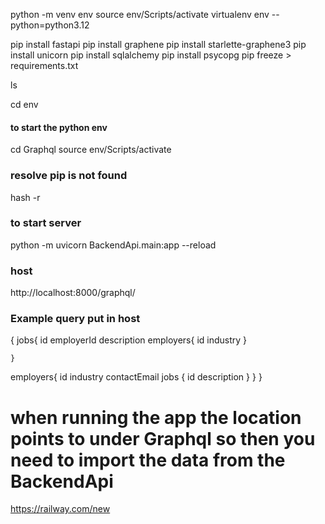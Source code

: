 python -m venv env
source env/Scripts/activate
virtualenv env --python=python3.12

pip install fastapi
pip install graphene
pip install starlette-graphene3
pip install unicorn
pip install sqlalchemy
pip install psycopg
pip freeze > requirements.txt

ls

cd env
#### to start the python env


cd Graphql
source env/Scripts/activate

### resolve pip is not found
hash -r

### to start server
python -m uvicorn BackendApi.main:app --reload


### host
http://localhost:8000/graphql/

### Example query put in host

{
    jobs{
        id
    employerId
    description
    employers{
        id
        industry
    }

    }
employers{
    id
    industry
    contactEmail
    jobs {
        id
        description
    }
}
}


# when running the app the location points to under Graphql so then you need to import the data from the BackendApi
https://railway.com/new
